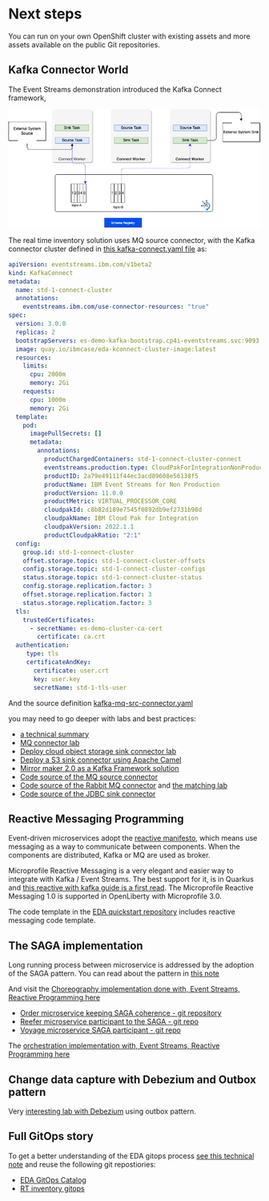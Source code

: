 # Next steps

You can run on your own OpenShift cluster with existing assets and more assets available on the public Git repositories.
## Kafka Connector World

The Event Streams demonstration introduced the Kafka Connect framework, 

![](./demo/images/connector-tasks.png)

The real time inventory solution uses MQ source connector, with the Kafka connector cluster defined in [this kafka-connect.yaml file](https://github.ibm.com/boyerje/eda-tech-academy/blob/main/lab3-4/services/kconnect/kafka-connect.yaml) as:

```yaml
apiVersion: eventstreams.ibm.com/v1beta2
kind: KafkaConnect
metadata:
  name: std-1-connect-cluster
  annotations:
    eventstreams.ibm.com/use-connector-resources: "true"
spec:
  version: 3.0.0
  replicas: 2
  bootstrapServers: es-demo-kafka-bootstrap.cp4i-eventstreams.svc:9093
  image: quay.io/ibmcase/eda-kconnect-cluster-image:latest
  resources:
    limits:
      cpu: 2000m
      memory: 2Gi
    requests:
      cpu: 1000m
      memory: 2Gi
  template:
    pod:
      imagePullSecrets: []
      metadata:
        annotations:
          productChargedContainers: std-1-connect-cluster-connect
          eventstreams.production.type: CloudPakForIntegrationNonProduction
          productID: 2a79e49111f44ec3acd89608e56138f5
          productName: IBM Event Streams for Non Production
          productVersion: 11.0.0
          productMetric: VIRTUAL_PROCESSOR_CORE
          cloudpakId: c8b82d189e7545f0892db9ef2731b90d
          cloudpakName: IBM Cloud Pak for Integration
          cloudpakVersion: 2022.1.1
          productCloudpakRatio: "2:1"
  config:
    group.id: std-1-connect-cluster
    offset.storage.topic: std-1-connect-cluster-offsets
    config.storage.topic: std-1-connect-cluster-configs
    status.storage.topic: std-1-connect-cluster-status
    config.storage.replication.factor: 3
    offset.storage.replication.factor: 3
    status.storage.replication.factor: 3
  tls:
    trustedCertificates:
      - secretName: es-demo-cluster-ca-cert
        certificate: ca.crt
  authentication:
     type: tls
     certificateAndKey:
       certificate: user.crt
       key: user.key
       secretName: std-1-tls-user
```

And the source definition [kafka-mq-src-connector.yaml](https://github.ibm.com/boyerje/eda-tech-academy/blob/main/lab3-4/apps/mq-source/kafka-mq-src-connector.yaml)

you may need to go deeper with labs and best practices: 

* [a technical summary](https://ibm-cloud-architecture.github.io/refarch-eda/technology/kafka-connect/)
* [MQ connector lab](https://ibm-cloud-architecture.github.io/refarch-eda/use-cases/connect-mq/)
* [Deploy cloud object storage sink connector lab](https://ibm-cloud-architecture.github.io/refarch-eda/use-cases/connect-cos/)
* [Deploy a S3 sink connector using Apache Camel](https://ibm-cloud-architecture.github.io/refarch-eda/use-cases/connect-s3/)
* [Mirror maker 2.0 as a Kafka Framework solution](https://ibm-cloud-architecture.github.io/refarch-eda/use-cases/kafka-mm2/lab-2/)
* [Code source of the MQ source connector](https://github.com/ibm-messaging/kafka-connect-mq-source)
* [Code source of the Rabbit MQ connector](https://github.com/ibm-messaging/kafka-connect-rabbitmq-source) and [the matching lab](https://ibm-cloud-architecture.github.io/refarch-eda/use-cases/connect-rabbitmq/)
* [Code source of the JDBC sink connector](https://github.com/ibm-messaging/kafka-connect-jdbc-sink)

## Reactive Messaging Programming

Event-driven microservices adopt the [reactive manifesto](https://ibm-cloud-architecture.github.io/refarch-eda/advantages/reactive/#reactive-systems), which means use messaging as a way to communicate between components. When the components are distributed, Kafka or MQ are used as broker.

Microprofile Reactive Messaging is a very elegant and easier way to integrate with Kafka / Event Streams. The best support for it, is in Quarkus and [this reactive with kafka guide is a first read](https://quarkus.io/guides/kafka-reactive-getting-started). The Microprofile Reactive Messaging 1.0 is supported in OpenLiberty with Microprofile 3.0.

The code template in the [EDA quickstart repository](https://github.com/ibm-cloud-architecture/eda-quickstarts/) includes reactive messaging code template.
## The SAGA implementation

Long running process between microservice is addressed by the adoption of the SAGA pattern. You can read about the pattern in [this note](https://ibm-cloud-architecture.github.io/refarch-eda/patterns/saga/)

And visit the [Choreography implementation done with, Event Streams, Reactive Programming here](https://ibm-cloud-architecture.github.io/eda-saga-choreography/)

* [Order microservice keeping SAGA coherence - git repository](https://github.com/ibm-cloud-architecture/refarch-kc-order-cmd-ms)
* [Reefer microservice participant to the SAGA - git repo](https://github.com/ibm-cloud-architecture/refarch-kc-reefer-ms)
* [Voyage microservice SAGA participant - git repo](https://github.com/ibm-cloud-architecture/refarch-kc-voyage-ms)

The [orchestration implementation with, Event Streams, Reactive Programming here](https://ibm-cloud-architecture.github.io/eda-saga-orchestration/)

## Change data capture with Debezium and Outbox pattern

Very [interesting lab with Debezium](https://ibm-cloud-architecture.github.io/refarch-eda/use-cases/db2-debezium/) using outbox pattern.
## Full GitOps story

To get a better understanding of the EDA gitops process [see this technical note](https://ibm-cloud-architecture.github.io/refarch-eda/use-cases/gitops/) and reuse the following git repostiories:

* [EDA GitOps Catalog](https://github.com/ibm-cloud-architecture/eda-gitops-catalog)
* [RT inventory gitops](https://github.com/ibm-cloud-architecture/eda-rt-inventory-gitops)

